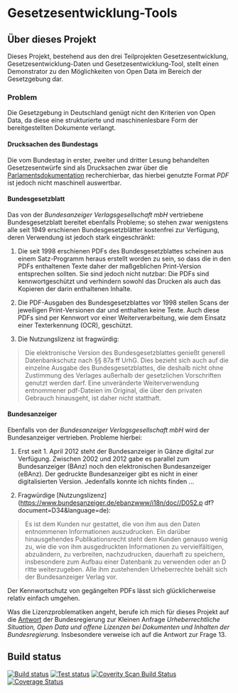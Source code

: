 # Gesetzesentwicklung-Tools 

## Über dieses Projekt 

Dieses Projekt, bestehend aus den drei Teilprojekten 
Gesetzesentwicklung, Gesetzesentwicklung-Daten und 
Gesetzesentwicklung-Tool, stellt einen Demonstrator zu den 
Möglichkeiten von Open Data im Bereich der Gesetzgebung dar. 

### Problem 

Die Gesetzgebung in Deutschland genügt nicht den Kriterien von Open 
Data, da diese eine strukturierte und maschinenlesbare Form der 
bereitgestellten Dokumente verlangt. 

#### Drucksachen des Bundestags 

Die vom Bundestag in erster, zweiter und dritter Lesung behandelten 
Gesetzesentwürfe sind als Drucksachen zwar über die 
[Parlamentsdokumentation](http://pdok.bundestag.de/) recherchierbar, das 
hierbei genutzte Format *PDF* ist jedoch nicht maschinell auswertbar. 

#### Bundesgesetzblatt 

Das von der *Bundesanzeiger Verlagsgesellschaft mbH* vertriebene 
Bundesgesetzblatt bereitet ebenfalls Probleme; so stehen zwar wenigstens 
alle seit 1949 erschienen Bundesgesetzblätter kostenfrei zur 
Verfügung, deren Verwendung ist jedoch stark eingeschränkt: 

1. Die seit 1998 erschienen PDFs des Bundesgesetzblattes scheinen aus 
einem Satz-Programm heraus erstellt worden zu sein, so dass die in den 
PDFs enthaltenen Texte daher der maßgeblichen Print-Version entsprechen 
sollten. Sie sind jedoch nicht nutzbar: Die PDFs sind kennwortgeschützt 
und verhindern sowohl das Drucken als auch das Kopieren der darin 
enthaltenen Inhalte. 

2. Die PDF-Ausgaben des Bundesgesetzblattes vor 1998 stellen Scans der 
jeweiligen Print-Versionen dar und enthalten keine Texte. Auch diese 
PDFs sind per Kennwort vor einer Weiterverarbeitung, wie dem Einsatz 
einer Texterkennung (OCR), geschützt. 

3. Die Nutzungslizenz ist fragwürdig: 

> Die elektronische Version des Bundesgesetzblattes genießt generell 
Datenbankschutz nach §§ 87a ff UrhG. Dies bezieht sich auch auf die 
einzelne Ausgabe des Bundesgesetzblattes, die deshalb nicht ohne 
Zustimmung des Verlages außerhalb der gesetzlichen Vorschriften 
genutzt werden darf. Eine unveränderte Weiterverwendung entnommener 
pdf-Dateien im Original, die über den privaten Gebrauch hinausgeht, ist 
daher nicht statthaft. 

#### Bundesanzeiger 

Ebenfalls von der *Bundesanzeiger Verlagsgesellschaft mbH* wird der 
Bundesanzeiger vertrieben. Probleme hierbei: 

1. Erst seit 1. April 2012 steht der Bundesanzeiger in Gänze digital 
zur Verfügung. Zwischen 2002 und 2012 gabe es parallel zum 
Bundesanzeiger (BAnz) noch den elektronischen Bundesanzeiger (eBAnz). 
Der gedruckte Bundesanzeiger gibt es nicht in einer digitalisierten 
Version. Jedenfalls konnte ich nichts finden ... 

2. Fragwürdige 
[Nutzungslizenz](https://www.bundesanzeiger.de/ebanzwww/i18n/doc//D052.p 
df?document=D34&language=de): 

> Es ist dem Kunden nur gestattet, die von ihm aus den Daten entnommenen 
Informationen auszudrucken. Ein darüber hinausgehendes
Publikationsrecht steht dem Kunden genauso wenig zu, wie die von ihm 
ausgedruckten Informationen zu vervielfältigen, abzuändern, zu 
verbreiten, nachzudrucken, dauerhaft zu speichern, insbesondere zum 
Aufbau einer Datenbank zu verwenden oder an D ritte weiterzugeben. Alle 
ihm zustehenden Urheberrechte behält sich der Bundesanzeiger Verlag 
vor. 

Der Kennwortschutz von gegängelten PDFs lässt sich glücklicherweise 
relativ einfach umgehen. 

Was die Lizenzproblematiken angeht, berufe ich mich für dieses Projekt 
auf die [Antwort](http://dipbt.bundestag.de/doc/btd/17/093/1709374.pdf) 
der Bundesregierung zur Kleinen Anfrage *Urheberrechtliche Situation, 
Open Data und offene Lizenzen bei Dokumenten und Inhalten der 
Bundesregierung*. Insbesondere verweise ich auf die Antwort zur Frage 
13. 

## Build status
[![Build status][appveyor_build_badge]][appveyor_build_link]
[![Test status][appveyor_tests_badge]][appveyor_tests_link]
[![Coverity Scan Build Status][coverity_badge]][coverity_link]
[![Coverage Status][coveralls_badge]][coveralls_link] 

[appveyor_build_badge]: https://ci.appveyor.com/api/projects/status/pgegkkstup8r6sh6?svg=true 
[appveyor_build_link]: https://ci.appveyor.com/project/chkpnt/gesetzesentwicklung-tools 
[appveyor_tests_badge]: http://teststatusbadge.azurewebsites.net/api/status/chkpnt/gesetzesentwicklung-tools 
[appveyor_tests_link]: https://ci.appveyor.com/project/chkpnt/gesetzesentwicklung-tools/build/tests
[coverity_badge]: https://scan.coverity.com/projects/4507/badge.svg 
[coverity_link]: https://scan.coverity.com/projects/4507 
[coveralls_badge]: https://coveralls.io/repos/chkpnt/Gesetzesentwicklung-Tool/badge.svg 
[coveralls_link]: https://coveralls.io/r/chkpnt/Gesetzesentwicklung-Tool 